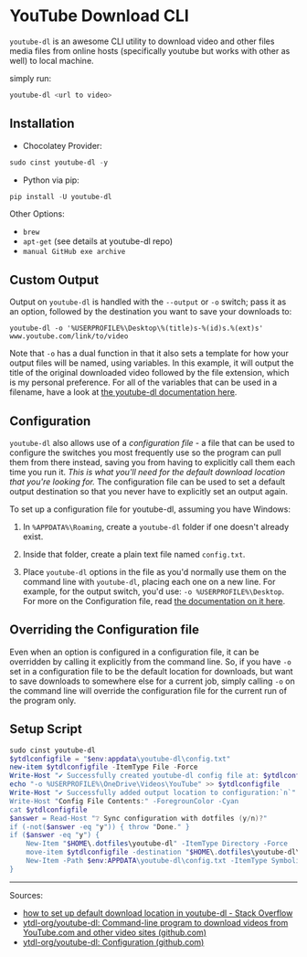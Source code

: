# YouTube Download CLI

`youtube-dl` is an awesome CLI utility to download video and other files media files from online hosts (specifically youtube but works with other as well) to local machine.

simply run:

```powershell
youtube-dl <url to video>
```

## Installation

- Chocolatey Provider:

```powershell
sudo cinst youtube-dl -y
```

- Python via pip:

```powershell
pip install -U youtube-dl
```

Other Options:
- `brew`
- `apt-get` (see details at youtube-dl repo)
- `manual GitHub exe archive`

## Custom Output

Output on `youtube-dl` is handled with the `--output` or `-o` switch; pass it as an option, followed by the destination you want to save your downloads to:

`youtube-dl -o '%USERPROFILE%\Desktop\%(title)s-%(id)s.%(ext)s' www.youtube.com/link/to/video`

Note that `-o` has a dual function in that it also sets a template for how your output files will be named, using variables. In this example, it will output the title of the original downloaded video followed by the file extension, which is my personal preference. For all of the variables that can be used in a filename, have a look at [the youtube-dl documentation here](https://github.com/rg3/youtube-dl#filesystem-options).

## Configuration

`youtube-dl` also allows use of a _configuration file_ - a file that can be used to configure the switches you most frequently use so the program can pull them from there instead, saving you from having to explicitly call them each time you run it. _This is what you'll need for the default download location that you're looking for._ The configuration file can be used to set a default output destination so that you never have to explicitly set an output again.

To set up a configuration file for youtube-dl, assuming you have Windows:

1.  In `%APPDATA%\Roaming`, create a `youtube-dl` folder if one doesn't already exist.
    
2.  Inside that folder, create a plain text file named `config.txt`.
    
3.  Place `youtube-dl` options in the file as you'd normally use them on the command line with `youtube-dl`, placing each one on a new line. For example, for the output switch, you'd use: `-o %USERPROFILE%\Desktop`. For more on the Configuration file, read [the documentation on it here](https://github.com/rg3/youtube-dl#configuration).
    

## Overriding the Configuration file

Even when an option is configured in a configuration file, it can be overridden by calling it explicitly from the command line. So, if you have `-o` set in a configuration file to be the default location for downloads, but want to save downloads to somewhere else for a current job, simply calling `-o` on the command line will override the configuration file for the current run of the program only.

## Setup Script

```powershell
sudo cinst youtube-dl
$ytdlconfigfile = "$env:appdata\youtube-dl\config.txt" 
new-item $ytdlconfigfile -ItemType File -Force
Write-Host "✔️ Successfully created youtube-dl config file at: $ytdlconfigfile" -ForegroundColor Green
echo "-o %USERPROFILE%\OneDrive\Videos\YouTube" >> $ytdlconfigfile
Write-Host "✔️ Successfully added output location to configuration:`n`" -ForegroundColor Green
Write-Host "Config File Contents:" -ForegrounColor -Cyan
cat $ytdlconfigfile
$answer = Read-Host "❔ Sync configuration with dotfiles (y/n)?"
if (-not($answer -eq "y")) { throw "Done." }
if ($answer -eq "y") {
	New-Item "$HOME\.dotfiles\youtube-dl" -ItemType Directory -Force
	move-item $ytdlconfigfile -destination "$HOME\.dotfiles\youtube-dl\" -Force
	New-Item -Path $env:APPDATA\youtube-dl\config.txt -ItemType SymbolicLink -Value "$HOME\.dotfiles\youtube-dl\config.yml"
}
```

***

Sources:
- [how to set up default download location in youtube-dl - Stack Overflow](https://stackoverflow.com/questions/32482230/how-to-set-up-default-download-location-in-youtube-dl)
- [ytdl-org/youtube-dl: Command-line program to download videos from YouTube.com and other video sites (github.com)](https://github.com/ytdl-org/youtube-dl)
- [ytdl-org/youtube-dl: Configuration (github.com)](https://github.com/ytdl-org/youtube-dl#configuration)
